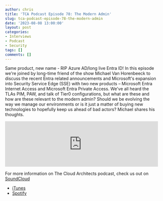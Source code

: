```yaml
---
author: chris
title: 'TCA Podcast Episode 78: The Modern Admin'
slug: tca-podcast-episode-78-the-modern-admin
date: '2023-08-08 13:00:00'
layout: post
categories:
- Interviews
- Podcast
- Security
tags: []
comments: []
---
```


Same product, new name - RIP Azure AD/long live Entra ID! In this episode we're joined by long-time friend of the show Michael Van Horenbeeck to discuss the recent Entra related announcements and Microsoft's expansion into Security Service Edge (SSE) with two new products – Microsoft Entra Internet Access and Microsoft Entra Private Access. We've all heard the TLAs PIM, PAW, and talk of Tier0 configurations, but what are these and how are these relevant to the modern admin? Should we be evolving the way we manage our environments or is it just a matter of buying new technologies to hopefully keep us ahead of bad actors? Michael shares his thoughts.

<p><iframe width="100%" height="150" scrolling="no" frameborder="no" allow="autoplay" src="https://w.soundcloud.com/player/?url=https%3A//api.soundcloud.com/tracks/1588205963&color=%23ff5500&auto_play=false&hide_related=false&show_comments=true&show_user=true&show_reposts=false&show_teaser=true&visual=true"></iframe></p>

For more information on The Cloud Architects podcast, check us out on [SoundCloud](https://soundcloud.com/thecloudarchitects/)

*   [iTunes](https://itunes.apple.com/us/podcast/the-cloud-architects-podcast/id1264479296?mt=2)
*   [Spotify](https://open.spotify.com/show/1GIpALJ9upyupGLLGIbUBD)
